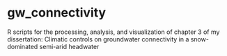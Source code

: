 # gw_connectivity


R scripts for the processing, analysis, and visualization of chapter 3 of my dissertation: Climatic controls on groundwater connectivity in a snow-dominated semi-arid headwater
